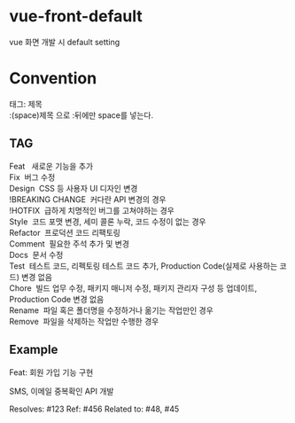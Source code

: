 # vue-front-default
vue 화면 개발 시 default setting

# Convention
태그: 제목<br/> 
:(space)제목 으로 :뒤에만 space를 넣는다.

## TAG
Feat &nbsp;	새로운 기능을 추가 <br/> 
Fix	&nbsp;버그 수정<br/> 
Design	&nbsp;CSS 등 사용자 UI 디자인 변경<br/> 
!BREAKING CHANGE&nbsp;	커다란 API 변경의 경우<br/> 
!HOTFIX	&nbsp;급하게 치명적인 버그를 고쳐야하는 경우<br/> 
Style	&nbsp;코드 포맷 변경, 세미 콜론 누락, 코드 수정이 없는 경우<br/> 
Refactor	&nbsp;프로덕션 코드 리팩토링<br/> 
Comment	&nbsp;필요한 주석 추가 및 변경<br/> 
Docs	&nbsp;문서 수정<br/> 
Test	&nbsp;테스트 코드, 리펙토링 테스트 코드 추가, Production Code(실제로 사용하는 코드) 변경 없음<br/> 
Chore	&nbsp;빌드 업무 수정, 패키지 매니저 수정, 패키지 관리자 구성 등 업데이트, Production Code 변경 없음<br/> 
Rename	&nbsp;파일 혹은 폴더명을 수정하거나 옮기는 작업만인 경우<br/> 
Remove	&nbsp;파일을 삭제하는 작업만 수행한 경우<br/> 

## Example
Feat: 회원 가입 기능 구현

SMS, 이메일 중복확인 API 개발

Resolves: #123
Ref: #456
Related to: #48, #45